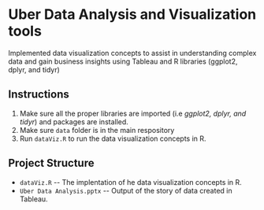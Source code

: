 # Uber Data Analysis and Visualization tools

Implemented data visualization concepts to assist in understanding complex data and gain business insights using Tableau and R libraries (ggplot2, dplyr, and tidyr)

## Instructions
1. Make sure all the proper libraries are imported (i.e _ggplot2, dplyr, and tidyr_) and packages are installed.
2. Make sure `data` folder is in the main respository
2. Run `dataViz.R` to run the data visualization concepts in R.

## Project Structure 

- `dataViz.R` -- The implentation of he data visualization concepts in R.
- `Uber Data Analysis.pptx` -- Output of the story of data created in Tableau.
